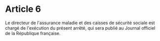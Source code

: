 # Article 6

Le directeur de l'assurance maladie et des caisses de sécurité sociale est chargé de l'exécution du présent arrêté, qui sera publié au Journal officiel de la République française.
